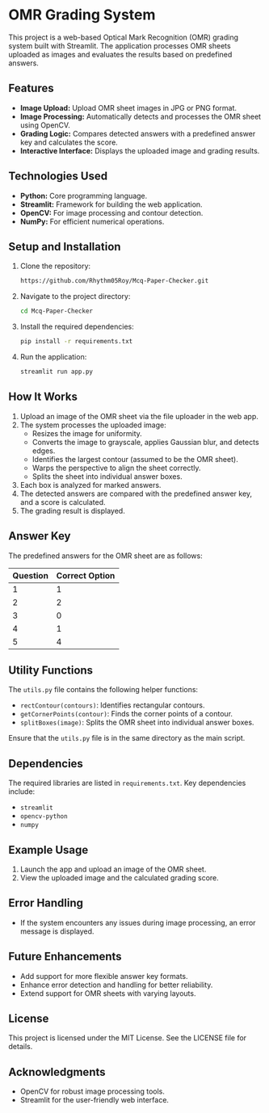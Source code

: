 # OMR Grading System

This project is a web-based Optical Mark Recognition (OMR) grading system built with Streamlit. The application processes OMR sheets uploaded as images and evaluates the results based on predefined answers.

## Features

- **Image Upload:** Upload OMR sheet images in JPG or PNG format.
- **Image Processing:** Automatically detects and processes the OMR sheet using OpenCV.
- **Grading Logic:** Compares detected answers with a predefined answer key and calculates the score.
- **Interactive Interface:** Displays the uploaded image and grading results.

## Technologies Used

- **Python:** Core programming language.
- **Streamlit:** Framework for building the web application.
- **OpenCV:** For image processing and contour detection.
- **NumPy:** For efficient numerical operations.

## Setup and Installation

1. Clone the repository:
   ```bash
   https://github.com/Rhythm05Roy/Mcq-Paper-Checker.git
   ```

2. Navigate to the project directory:
   ```bash
   cd Mcq-Paper-Checker
   ```

3. Install the required dependencies:
   ```bash
   pip install -r requirements.txt
   ```

4. Run the application:
   ```bash
   streamlit run app.py
   ```

## How It Works

1. Upload an image of the OMR sheet via the file uploader in the web app.
2. The system processes the uploaded image:
   - Resizes the image for uniformity.
   - Converts the image to grayscale, applies Gaussian blur, and detects edges.
   - Identifies the largest contour (assumed to be the OMR sheet).
   - Warps the perspective to align the sheet correctly.
   - Splits the sheet into individual answer boxes.
3. Each box is analyzed for marked answers.
4. The detected answers are compared with the predefined answer key, and a score is calculated.
5. The grading result is displayed.

## Answer Key

The predefined answers for the OMR sheet are as follows:

| Question | Correct Option |
|----------|----------------|
| 1        | 1              |
| 2        | 2              |
| 3        | 0              |
| 4        | 1              |
| 5        | 4              |

## Utility Functions

The `utils.py` file contains the following helper functions:

- `rectContour(contours)`: Identifies rectangular contours.
- `getCornerPoints(contour)`: Finds the corner points of a contour.
- `splitBoxes(image)`: Splits the OMR sheet into individual answer boxes.

Ensure that the `utils.py` file is in the same directory as the main script.

## Dependencies

The required libraries are listed in `requirements.txt`. Key dependencies include:

- `streamlit`
- `opencv-python`
- `numpy`

## Example Usage

1. Launch the app and upload an image of the OMR sheet.
2. View the uploaded image and the calculated grading score.

## Error Handling

- If the system encounters any issues during image processing, an error message is displayed.

## Future Enhancements

- Add support for more flexible answer key formats.
- Enhance error detection and handling for better reliability.
- Extend support for OMR sheets with varying layouts.

## License

This project is licensed under the MIT License. See the LICENSE file for details.

## Acknowledgments

- OpenCV for robust image processing tools.
- Streamlit for the user-friendly web interface.

